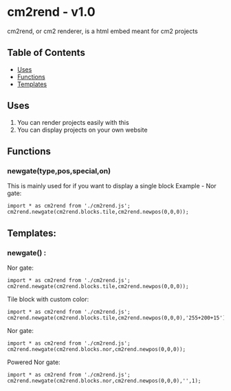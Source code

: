 # cm2rend - v1.0

cm2rend, or cm2 renderer, is a html embed meant for cm2 projects

## Table of Contents

- [Uses](#uses)
- [Functions](#functions)
- [Templates](#templates)

## Uses

1. You can render projects easily with this
2. You can display projects on your own website

## Functions

### newgate(type,pos,special,on)
This is mainly used for if you want to display a single block
Example - Nor gate:
```
import * as cm2rend from './cm2rend.js';
cm2rend.newgate(cm2rend.blocks.tile,cm2rend.newpos(0,0,0));
```

## Templates:

### newgate() : 
Nor gate:
```
import * as cm2rend from './cm2rend.js';
cm2rend.newgate(cm2rend.blocks.tile,cm2rend.newpos(0,0,0));
```

Tile block with custom color:
```
import * as cm2rend from './cm2rend.js';
cm2rend.newgate(cm2rend.blocks.tile,cm2rend.newpos(0,0,0),'255+200+15');
```

Nor gate:
```
import * as cm2rend from './cm2rend.js';
cm2rend.newgate(cm2rend.blocks.nor,cm2rend.newpos(0,0,0));
```

Powered Nor gate:
```
import * as cm2rend from './cm2rend.js';
cm2rend.newgate(cm2rend.blocks.nor,cm2rend.newpos(0,0,0),'',1);
```


